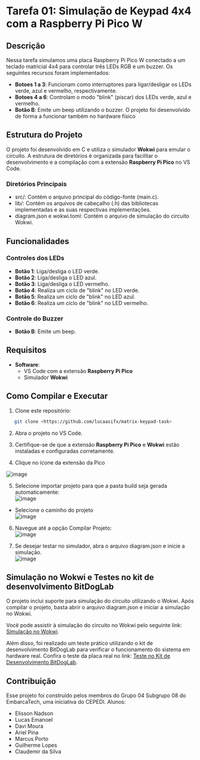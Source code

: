 # Tarefa 01: Simulação de Keypad 4x4 com a Raspberry Pi Pico W

## Descrição
Nessa tarefa simulamos uma placa Raspberry Pi Pico W conectado a um teclado matricial 4x4 para controlar três LEDs RGB e um buzzer.
Os seguintes recursos foram implementados:

- **Botoes 1 a 3**: Funcionam como interruptores para ligar/desligar os LEDs verde, azul e vermelho, respectivamente.
- **Botoes 4 a 6**: Controlam o modo "blink" (piscar) dos LEDs verde, azul e vermelho.
- **Botão B**: Emite um beep utilizando o buzzer.
O projeto foi desenvolvido de forma a funcionar também no hardware físico
## Estrutura do Projeto
O projeto foi desenvolvido em C e utiliza o simulador **Wokwi** para emular o circuito. A estrutura de diretórios é organizada para facilitar o desenvolvimento e a compilação com a extensão **Raspberry Pi Pico** no VS Code.

### Diretórios Principais
- src/: Contém o arquivo principal do código-fonte (main.c).
- lib/: Contém os arquivos de cabeçalho (.h) das bibliotecas implementadas e as suas respectivas implementações.
- diagram.json e wokwi.toml: Contém o arquivo de simulação do circuito Wokwi.

## Funcionalidades
### Controles dos LEDs
- **Botão 1**: Liga/desliga o LED verde.
- **Botão 2**: Liga/desliga o LED azul.
- **Botão 3**: Liga/desliga o LED vermelho.
- **Botão 4**: Realiza um ciclo de "blink" no LED verde.
- **Botão 5**: Realiza um ciclo de "blink" no LED azul.
- **Botão 6**: Realiza um ciclo de "blink" no LED vermelho.

### Controle do Buzzer
- **Botão B**: Emite um beep.

## Requisitos
- **Software**:
  - VS Code com a extensão **Raspberry Pi Pico**
  - Simulador **Wokwi**

## Como Compilar e Executar
1. Clone este repositório:
   
```bash
   git clone <https://github.com/lucaasifx/matrix-keypad-task>
```


2. Abra o projeto no VS Code.

3. Certifique-se de que a extensão **Raspberry Pi Pico** e  **Wokwi** estão instaladas e configuradas corretamente.
4. Clique no ícone da extensão da Pico<br>

  ![image](https://github.com/user-attachments/assets/28cdb91b-16e2-4687-a6a1-950f219ddf34)

5. Selecione importar projeto para que a pasta build seja gerada automaticamente:<br>
![image](https://github.com/user-attachments/assets/b0dc78cd-f619-4648-9b5b-d509c65800d7)
  - Selecione o caminho do projeto<br>
![image](https://github.com/user-attachments/assets/c1c414ea-0b8e-411b-bc43-839d72409821)

6. Navegue até a opção Compilar Projeto:<br>
![image](https://github.com/user-attachments/assets/366a506d-171c-4c30-9577-e61d1575da33)

7. Se desejar testar no simulador, abra o arquivo diagram.json e inicie a simulação. <br>
![image](https://github.com/user-attachments/assets/3964ec22-f6c8-4282-a344-893ae35e30f2)



## Simulação no Wokwi e Testes no kit de desenvolvimento BitDogLab
O projeto inclui suporte para simulação do circuito utilizando o Wokwi. Após compilar o projeto, basta abrir o arquivo diagram.json e iniciar a simulação no Wokwi.

Você pode assistir à simulação do circuito no Wokwi pelo seguinte link: [Simulação no Wokwi](https://www.youtube.com/watch?v=LkITQNAneRE).

Além disso, foi realizado um teste prático utilizando o kit de desenvolvimento BitDogLab para verificar o funcionamento do sistema em hardware real. Confira o teste da placa real no link: [Teste no Kit de Desenvolvimento BitDogLab](https://www.youtube.com/watch?v=9UVB1yhkP68).

## Contribuição
Esse projeto foi construído pelos membros do Grupo 04 Subgrupo 08 do EmbarcaTech, uma iniciativa do CEPEDI.
Alunos:
 - Elisson Nadson
 - Lucas Emanoel
 - Davi Moura
 - Ariel Pina
 - Marcus Porto
 - Guilherme Lopes
 - Claudemir da Silva 

